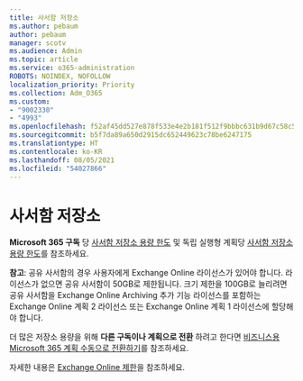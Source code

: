 ```yaml
---
title: 사서함 저장소
ms.author: pebaum
author: pebaum
manager: scotv
ms.audience: Admin
ms.topic: article
ms.service: o365-administration
ROBOTS: NOINDEX, NOFOLLOW
localization_priority: Priority
ms.collection: Adm_O365
ms.custom:
- "9002330"
- "4993"
ms.openlocfilehash: f52af45dd527e878f533e4e2b181f512f9bbbc631b9d67c58c5ec1ffcd19ea84
ms.sourcegitcommit: b5f7da89a650d2915dc652449623c78be6247175
ms.translationtype: HT
ms.contentlocale: ko-KR
ms.lasthandoff: 08/05/2021
ms.locfileid: "54027866"
---
```

# <a name="mailbox-storage"></a>사서함 저장소

**Microsoft 365 구독** 당 [사서함 저장소 용량 한도](https://docs.microsoft.com/office365/servicedescriptions/exchange-online-service-description/exchange-online-limits#mailbox-storage-limits) 및 독립 실행형 계획당 [사서함 저장소 용량 한도](https://docs.microsoft.com/office365/servicedescriptions/exchange-online-service-description/exchange-online-limits#storage-limits-across-standalone-plans)를 참조하세요. 

**참고**: 공유 사서함의 경우 사용자에게 Exchange Online 라이선스가 있어야 합니다. 라이선스가 없으면 공유 사서함이 50GB로 제한됩니다. 크기 제한을 100GB로 늘리려면 공유 사서함을 Exchange Online Archiving 추가 기능 라이선스를 포함하는 Exchange Online 계획 2 라이선스 또는 Exchange Online 계획 1 라이선스에 할당해야 합니다.

더 많은 저장소 용량을 위해 **다른 구독이나 계획으로 전환** 하려고 한다면 [비즈니스용 Microsoft 365 계획 수동으로 전환하기](https://docs.microsoft.com/microsoft-365/commerce/subscriptions/switch-plans-manually?view=o365-worldwide)를 참조하세요.

자세한 내용은 [Exchange Online 제한](https://docs.microsoft.com/office365/servicedescriptions/exchange-online-service-description/exchange-online-limits)을 참조하세요.
